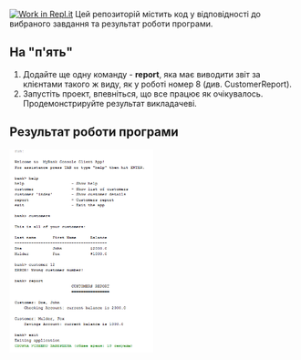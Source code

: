 [![Work in Repl.it](https://classroom.github.com/assets/work-in-replit-14baed9a392b3a25080506f3b7b6d57f295ec2978f6f33ec97e36a161684cbe9.svg)](https://classroom.github.com/online_ide?assignment_repo_id=2792676&assignment_repo_type=AssignmentRepo)
Цей репозиторій містить код у відповідності до вибраного завдання та результат роботи програми.

## На "п'ять"
1. Додайте ще одну команду - **report**, яка має виводити звіт за клієнтами такого ж виду, як у роботі номер 8 (див. CustomerReport).
2. Запустіть проект, впевніться, що все працює як очікувалось. Продемонстрируйте результат викладачеві.

## Результат роботи програми
<img src="https://github.com/ppc-ntu-khpi/tui-lab2-34-idjis/blob/master/tui.PNG" width="50%"/>
